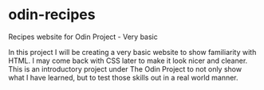 # odin-recipes
Recipes website for Odin Project - Very basic

In this project I will be creating a very basic website to show familiarity with HTML. I may come back with CSS later to make it look nicer and cleaner.
This is an introductory project under The Odin Project to not only show what I have learned, but to test those skills out in a real world manner.